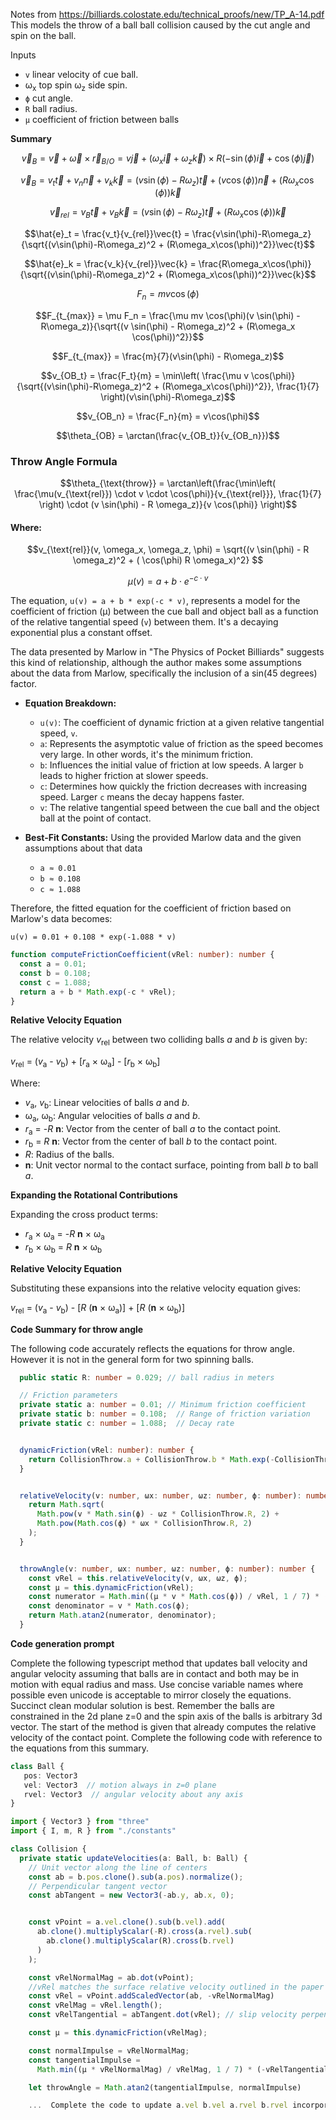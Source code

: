 
Notes from https://billiards.colostate.edu/technical_proofs/new/TP_A-14.pdf
This models the throw of a ball ball collision caused by the cut angle and spin on the ball.




Inputs

*   `v` linear velocity of cue ball.
*    ω<sub>x</sub> top spin ω<sub>z</sub> side spin.
*   `ϕ` cut angle.
*   `R` ball radius.
*   `μ` coefficient of friction between balls


**Summary**

```math
\vec{v}_B = \vec{v} + \vec{\omega} \times \vec{r}_{B/O} = v\vec{j} + (\omega_x\vec{i} + \omega_z\vec{k}) \times R(-\sin(\phi)\vec{i} + \cos(\phi)\vec{j})
```

```math
\vec{v}_B = v_t\vec{t} + v_n\vec{n} + v_k\vec{k} = (v\sin(\phi) - R\omega_z)\vec{t} + (v\cos(\phi))\vec{n} + (R\omega_x\cos(\phi))\vec{k}
```

```math
\vec{v}_{rel} = v_B\vec{t} + v_B\vec{k} = (v\sin(\phi) - R\omega_z)\vec{t} + (R\omega_x\cos(\phi))\vec{k}
```

```math
\hat{e}_t = \frac{v_t}{v_{rel}}\vec{t} = \frac{v\sin(\phi)-R\omega_z}{\sqrt{(v\sin(\phi)-R\omega_z)^2 + (R\omega_x\cos(\phi))^2}}\vec{t}
```

```math
\hat{e}_k = \frac{v_k}{v_{rel}}\vec{k} = \frac{R\omega_x\cos(\phi)}{\sqrt{(v\sin(\phi)-R\omega_z)^2 + (R\omega_x\cos(\phi))^2}}\vec{k}
```

```math
F_n = mv\cos(\phi)
```

```math
F_{t_{max}} = \mu F_n = \frac{\mu mv \cos(\phi)(v \sin(\phi) - R\omega_z)}{\sqrt{(v \sin(\phi) - R\omega_z)^2 + (R\omega_x \cos(\phi))^2}}
```

```math
F_{t_{max}} = \frac{m}{7}(v\sin(\phi) - R\omega_z)
```

```math
v_{OB_t} = \frac{F_t}{m} = \min\left( \frac{\mu v \cos(\phi)}{\sqrt{(v\sin(\phi)-R\omega_z)^2 + (R\omega_x\cos(\phi))^2}}, \frac{1}{7} \right)(v\sin(\phi)-R\omega_z)
```

```math
v_{OB_n} = \frac{F_n}{m} = v\cos(\phi)
```

```math
\theta_{OB} = \arctan(\frac{v_{OB_t}}{v_{OB_n}})
```
### Throw Angle Formula

```math
\theta_{\text{throw}} = \arctan\left(\frac{\min\left( \frac{\mu(v_{\text{rel}}) \cdot v \cdot \cos(\phi)}{v_{\text{rel}}}, \frac{1}{7} \right) \cdot (v \sin(\phi) - R \omega_z)}{v \cos(\phi)} \right)
```
#### Where:

```math
v_{\text{rel}}(v, \omega_x, \omega_z, \phi) = \sqrt{(v \sin(\phi) - R \omega_z)^2 + ( \cos(\phi) R \omega_x)^2} 
```
```math
 \mu(v) = a + b \cdot e^{-c \cdot v} 
```




The equation, `u(v) = a + b * exp(-c * v)`, represents a model for the coefficient of friction (µ) between the cue ball and object ball as a function of the relative tangential speed (`v`) between them. It's a decaying exponential plus a constant offset.

 The data presented by Marlow in "The Physics of Pocket Billiards" suggests this kind of relationship, although the author makes some assumptions about the data from Marlow, specifically the inclusion of a sin(45 degrees) factor.
* **Equation Breakdown:**
    * `u(v)`:  The coefficient of dynamic friction at a given relative tangential speed, `v`.
    * `a`: Represents the asymptotic value of friction as the speed becomes very large. In other words, it's the minimum friction.
    * `b`: Influences the initial value of friction at low speeds. A larger `b` leads to higher friction at slower speeds.
    * `c`: Determines how quickly the friction decreases with increasing speed. Larger `c` means the decay happens faster.
    * `v`: The relative tangential speed between the cue ball and the object ball at the point of contact.

* **Best-Fit Constants:** Using the provided Marlow data and the given assumptions about that data
    * `a ≈ 0.01`
    * `b ≈ 0.108`
    * `c ≈ 1.088`

Therefore, the fitted equation for the coefficient of friction based on Marlow's data becomes:

```
u(v) = 0.01 + 0.108 * exp(-1.088 * v)
```
```typescript 
function computeFrictionCoefficient(vRel: number): number {
  const a = 0.01;
  const b = 0.108;
  const c = 1.088;
  return a + b * Math.exp(-c * vRel);
}
```
**Relative Velocity Equation**

The relative velocity  *v*<sub>rel</sub> between two colliding balls *a* and *b* is given by:

  *v*<sub>rel</sub> = (*v*<sub>a</sub> - *v*<sub>b</sub>) + [*r*<sub>a</sub> × ω<sub>a</sub>] - [*r*<sub>b</sub> × ω<sub>b</sub>]

Where:

*   *v*<sub>a</sub>, *v*<sub>b</sub>: Linear velocities of balls *a* and *b*.
*   ω<sub>a</sub>, ω<sub>b</sub>: Angular velocities of balls *a* and *b*.
*   *r*<sub>a</sub> = -*R* **n**: Vector from the center of ball *a* to the contact point.
*   *r*<sub>b</sub> = *R* **n**: Vector from the center of ball *b* to the contact point.
*   *R*: Radius of the balls.
*   **n**: Unit vector normal to the contact surface, pointing from ball *b* to ball *a*.

**Expanding the Rotational Contributions**

Expanding the cross product terms:

*   *r*<sub>a</sub> × ω<sub>a</sub> = -*R* **n** × ω<sub>a</sub>
*   *r*<sub>b</sub> × ω<sub>b</sub> =  *R* **n** × ω<sub>b</sub>

**Relative Velocity Equation**

Substituting these expansions into the relative velocity equation gives:

*v*<sub>rel</sub> = (*v*<sub>a</sub> - *v*<sub>b</sub>) - [*R* (**n** × ω<sub>a</sub>)] + [*R* (**n** × ω<sub>b</sub>)]

**Code Summary for throw angle**

The following code accurately reflects the equations for throw angle.
However it is not in the general form for two spinning balls.

```typescript
  public static R: number = 0.029; // ball radius in meters

  // Friction parameters
  private static a: number = 0.01; // Minimum friction coefficient
  private static b: number = 0.108;  // Range of friction variation
  private static c: number = 1.088;  // Decay rate


  dynamicFriction(vRel: number): number {
    return CollisionThrow.a + CollisionThrow.b * Math.exp(-CollisionThrow.c * vRel);
  }


  relativeVelocity(v: number, ωx: number, ωz: number, ϕ: number): number {
    return Math.sqrt(
      Math.pow(v * Math.sin(ϕ) - ωz * CollisionThrow.R, 2) +
      Math.pow(Math.cos(ϕ) * ωx * CollisionThrow.R, 2)
    );
  }


  throwAngle(v: number, ωx: number, ωz: number, ϕ: number): number {
    const vRel = this.relativeVelocity(v, ωx, ωz, ϕ);
    const μ = this.dynamicFriction(vRel);
    const numerator = Math.min((μ * v * Math.cos(ϕ)) / vRel, 1 / 7) * (v * Math.sin(ϕ) - CollisionThrow.R * ωz);
    const denominator = v * Math.cos(ϕ);
    return Math.atan2(numerator, denominator);
  }
```

**Code generation prompt**

Complete the following typescript method that updates ball velocity and angular velocity assuming that balls are in contact and both may be in motion with equal radius and mass. Use concise variable names where possible even unicode is acceptable to mirror closely the equations. Succinct clean modular solution is best. Remember the balls are constrained in the
2d plane z=0 and the spin axis of the balls is arbitrary 3d vector. The start of the method
is given that already computes the relative velocity of the contact point. Complete the following code with reference to the equations from this summary.

```typescript
class Ball {
   pos: Vector3
   vel: Vector3  // motion always in z=0 plane
   rvel: Vector3  // angular velocity about any axis
}

import { Vector3 } from "three"
import { I, m, R } from "./constants"

class Collision {
  private static updateVelocities(a: Ball, b: Ball) {
    // Unit vector along the line of centers
    const ab = b.pos.clone().sub(a.pos).normalize();
    // Perpendicular tangent vector
    const abTangent = new Vector3(-ab.y, ab.x, 0);


    const vPoint = a.vel.clone().sub(b.vel).add(
      ab.clone().multiplyScalar(-R).cross(a.rvel).sub(
        ab.clone().multiplyScalar(R).cross(b.rvel)
      )
    );

    const vRelNormalMag = ab.dot(vPoint);
    //vRel matches the surface relative velocity outlined in the paper
    const vRel = vPoint.addScaledVector(ab, -vRelNormalMag)
    const vRelMag = vRel.length();
    const vRelTangential = abTangent.dot(vRel); // slip velocity perpendicular to line of impact

    const μ = this.dynamicFriction(vRelMag);

    const normalImpulse = vRelNormalMag;
    const tangentialImpulse =
      Math.min((μ * vRelNormalMag) / vRelMag, 1 / 7) * (-vRelTangential)

    let throwAngle = Math.atan2(tangentialImpulse, normalImpulse)

    ...  Complete the code to update a.vel b.vel a.rvel b.rvel incorporating inelastic coefficient of friction e=0.98 ...
```

